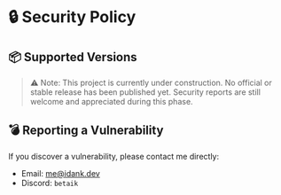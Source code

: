 # 🔒 Security Policy

## 📦 Supported Versions

> ⚠️ Note: This project is currently under construction.
No official or stable release has been published yet.
Security reports are still welcome and appreciated during this phase.

## 💣 Reporting a Vulnerability

If you discover a vulnerability, please contact me directly:
* Email: me@idank.dev
* Discord: `betaik` 
